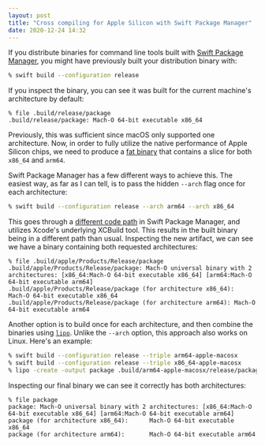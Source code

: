 ```yaml
---
layout: post
title: "Cross compiling for Apple Silicon with Swift Package Manager"
date: 2020-12-24 14:32
---
```


If you distribute binaries for command line tools built with [Swift
Package Manager](https://swift.org/package-manager), you might have
previously built your distribution binary with:

```sh
% swift build --configuration release
```

If you inspect the binary, you can see it was built for the current
machine's architecture by default:

```none
% file .build/release/package
.build/release/package: Mach-O 64-bit executable x86_64
```

Previously, this was sufficient since macOS only supported one
architecture. Now, in order to fully utilize the native performance of
Apple Silicon chips, we need to produce a [fat
binary](https://en.wikipedia.org/wiki/Fat_binary) that contains a slice
for both `x86_64` and `arm64`.

Swift Package Manager has a few different ways to achieve this. The
easiest way, as far as I can tell, is to pass the hidden `--arch` flag
once for each architecture:

```sh
% swift build --configuration release --arch arm64 --arch x86_64
```

This goes through a [different code
path](https://github.com/apple/swift-package-manager/blob/ec407ac14738bf132b23441aa9435a919124eda6/Sources/XCBuildSupport/XcodeBuildSystem.swift)
in Swift Package Manager, and utilizes Xcode's underlying XCBuild tool.
This results in the built binary being in a different path than usual.
Inspecting the new artifact, we can see we have a binary containing both
requested architectures:

```none
% file .build/apple/Products/Release/package
.build/apple/Products/Release/package: Mach-O universal binary with 2 architectures: [x86_64:Mach-O 64-bit executable x86_64] [arm64:Mach-O 64-bit executable arm64]
.build/apple/Products/Release/package (for architecture x86_64):        Mach-O 64-bit executable x86_64
.build/apple/Products/Release/package (for architecture arm64): Mach-O 64-bit executable arm64
```

Another option is to build once for each architecture, and then combine
the binaries using
[`lipo`](https://keith.github.io/xcode-man-pages/lipo.1.html). Unlike
the `--arch` option, this approach also works on Linux. Here's an
example:

```sh
% swift build --configuration release --triple arm64-apple-macosx
% swift build --configuration release --triple x86_64-apple-macosx
% lipo -create -output package .build/arm64-apple-macosx/release/package .build/x86_64-apple-macosx/release/package
```

Inspecting our final binary we can see it correctly has both
architectures:

```none
% file package
package: Mach-O universal binary with 2 architectures: [x86_64:Mach-O 64-bit executable x86_64] [arm64:Mach-O 64-bit executable arm64]
package (for architecture x86_64):      Mach-O 64-bit executable x86_64
package (for architecture arm64):       Mach-O 64-bit executable arm64
```
